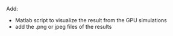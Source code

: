 Add:

- Matlab script to visualize the result from the GPU simulations
- add the .png or jpeg files of the results
